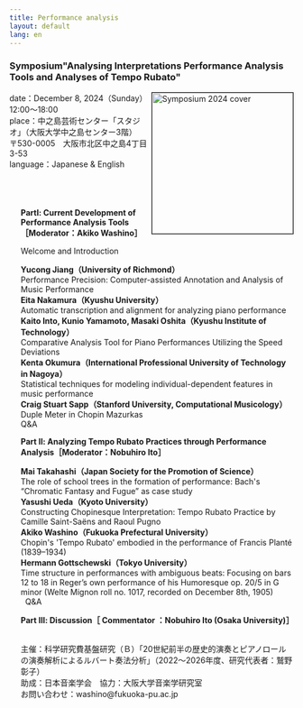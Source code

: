 ```yaml
---
title: Performance analysis
layout: default
lang: en
---
```


###  **Symposium"Analysing Interpretations Performance Analysis Tools and Analyses of Tempo Rubato"**<br>

<a target="_blank" href="https://github.com/user-attachments/files/18140531/_.20241208.pdf"><img src="https://github.com/user-attachments/assets/b5dad13c-4b92-4daa-b462-930c34729a50" alt="Symposium 2024 cover" style="float:right; width:250px; border:1px solid black;"></a>

date：December 8, 2024（Sunday）12:00〜18:00<br>
place：中之島芸術センター「スタジオ」（大阪大学中之島センター3階）<br>
      〒530-0005　大阪市北区中之島4丁目3-53<br>
language：Japanese & English<br>


<div style="padding-top:40px; padding-left: 20px">

**PartⅠ: Current Development of Performance Analysis Tools［Moderator：Akiko Washino］**<br>

Welcome and Introduction<br>

**Yucong Jiang（University of Richmond）**<br>
	Performance Precision: Computer-assisted Annotation and Analysis of Music Performance<br>
**Eita Nakamura（Kyushu University）**<br>
	Automatic transcription and alignment for analyzing piano performance<br>
**Kaito Into, Kunio Yamamoto, Masaki Oshita（Kyushu Institute of Technology）**<br>
	Comparative Analysis Tool for Piano Performances Utilizing the Speed Deviations<br>
**Kenta Okumura（International Professional University of Technology in Nagoya）**<br>
	Statistical techniques for modeling individual-dependent features in music performance<br>
**Craig Stuart Sapp（Stanford University, Computational Musicology）**<br>
	Duple Meter in Chopin Mazurkas<br>
Q&A<br>


**Part Ⅱ: Analyzing Tempo Rubato Practices through Performance Analysis［Moderator：Nobuhiro Ito］**<br>

**Mai Takahashi（Japan Society for the Promotion of Science）**<br>
	The role of school trees in the formation of performance: Bach's “Chromatic Fantasy and Fugue” as case study<br>
**Yasushi Ueda（Kyoto University）**<br>
	Constructing Chopinesque Interpretation: Tempo Rubato Practice by Camille Saint-Saëns and Raoul Pugno<br>
**Akiko Washino（Fukuoka Prefectural University）**<br>
	 Chopin's 'Tempo Rubato' embodied in the performance of Francis Planté (1839–1934)<br>
**Hermann Gottschewski（Tokyo University）**<br>
	 Time structure in performances with ambiguous beats: Focusing on bars 12 to 18 in Reger’s own performance of his Humoresque op. 20/5 in G minor (Welte Mignon roll no. 1017,	recorded on December 8th, 1905)<br>
 
Q&A<br>


**Part Ⅲ: Discussion［ Commentator ：Nobuhiro Ito (Osaka University)］**　<br>



<br>
主催：科学研究費基盤研究（Ｂ）「20世紀前半の歴史的演奏とピアノロールの演奏解析によるルバート奏法分析」（2022～2026年度、研究代表者：鷲野彰子）<br>
助成：日本音楽学会　協力：大阪大学音楽学研究室<br>
お問い合わせ：washino@fukuoka-pu.ac.jp<br>

</div>
